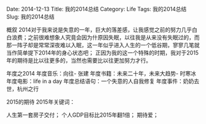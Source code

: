 ﻿Date: 2014-12-13
Title: 我的2014总结
Category: Life
Tags: 我的2014总结
Slug: 我的2014总结

概叙 
2014对于我来说是失意的一年，巨大的落差感，让我感觉之前的努力几乎白白浪费；之前很难想象人究竟会因为什原因失眠，以往我是从来没有失眠过的，而那一阵子却是常常深夜难以入眠，这一年似乎进入人生的一个低谷期，寥寥几笔就当作简单提下2014年的身心状态吧； 正因为我的这一个特殊的时期，我对于2015年的期待是比以往更多的，当然也需要比以往更加努力才行。

年度之2014 
年度音乐：向往- 张建 年度书籍：未来二十年，未来大趋势- 时寒冰 年度电影：life in a day 年度总结语句：一个失意的人自我修复 年度事件：奶奶去世，杭州之行

2015的期待 
2015年关键词：

人生第一套房子交付；
个人GDP目标比2015年翻1倍；
期待爱；